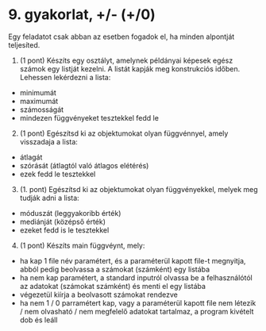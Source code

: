 # 9. gyakorlat, +/- (+/0)

Egy feladatot csak abban az esetben fogadok el, ha minden alpontját teljesíted.

1. (1 pont) Készíts egy osztályt, amelynek példányai képesek egész számok egy listját kezelni. A listát kapják meg konstrukciós időben. Lehessen lekérdezni a lista:
  * minimumát
  * maximumát
  * számosságát
  * mindezen függvényeket tesztekkel fedd le
2. (1 pont) Egészítsd ki az objektumokat olyan függvénnyel, amely visszadaja a lista:
  * átlagát
  * szórását (átlagtól való átlagos elétérés)
  * ezek fedd le tesztekkel
3. (1. pont) Egészítsd ki az objektumokat olyan függvényekkel, melyek meg tudják adni a lista:
  * móduszát (leggyakoribb érték)
  * mediánját (középső érték)
  * ezeket fedd is le tesztekkel
4. (1 pont) Készíts main függvéynt, mely:
  * ha kap 1 file név paramétert, és a paraméterül kapott file-t megnyitja, abból pedig beolvassa a számokat (számként) egy listába
  * ha nem kap paramétert, a standard inputról olvassa be a felhasználótól az adatokat (számokat számként) és menti el egy listába
  * végezetül kiírja a beolvasott számokat rendezve
  * ha nem 1 / 0 parramétert kap, vagy a paraméterül kapott file nem létezik / nem olvasható / nem megfelelő adatokat tartalmaz, a program kivételt dob és leáll
 
